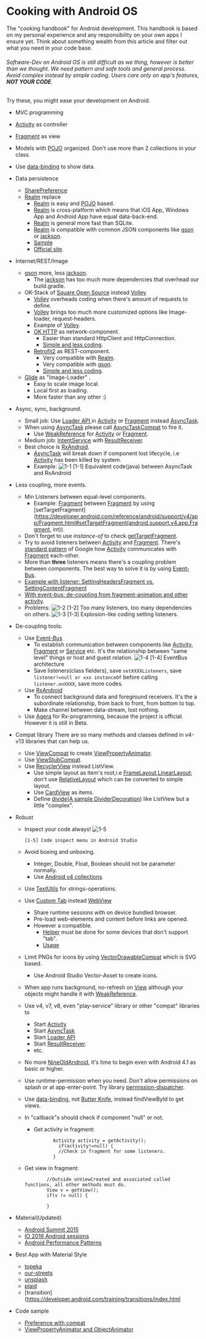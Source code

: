 
Cooking with Android OS
=====

The "cooking handbook" for Android development. This handbook is based on my personal experience and any responsibility on your own apps I ensure yet. Think about something wealth from this article and filter out what you need in your code base.

###### Software-Dev on Android OS is still difficult as we thing, however is better than we thought. We need pattern and safe tools and general process. Avoid complex instead by simple coding. Users care only on app's features, ***NOT YOUR CODE***.

Try these, you might ease your development on Android.

- MVC programming
 - [Activity](https://developer.android.com/reference/android/app/Activity.html) as controller
 - [Fragment](https://developer.android.com/reference/android/support/v4/app/Fragment.html) as view
 - Models with [POJO](https://en.wikipedia.org/wiki/Plain_Old_Java_Object) organized. Don't use more than 2 collections in your class.
- Use [data-binding](https://developer.android.com/topic/libraries/data-binding/index.html) to show data.

- Data persistence
  - [SharePreference](https://developer.android.com/reference/android/content/SharedPreferences.html)
  - [Realm](https://realm.io/) replace
    - [Realm](https://realm.io/) is easy and [POJO](https://en.wikipedia.org/wiki/Plain_Old_Java_Object) based.
    - [Realm](https://realm.io/) is cross-platform which means that iOS App, Windows App and Android App have equal data-back-end.
    - [Realm](https://realm.io/) is general more fast than SQLite.
    - [Realm](https://realm.io/) is compatible with common JSON components like [gson](https://github.com/google/gson) or [jackson](https://github.com/FasterXML/jackson).
    - [Sample](https://realm.io/docs/java/latest/)
    - [Official site](https://realm.io/).

- Internet/REST/Image
  - [gson](https://github.com/google/gson) more, less [jackson](https://github.com/FasterXML/jackson).
    - The [jackson](https://github.com/FasterXML/jackson) has too much more dependencies that overhead our build.gradle.
  - OK-Stack of [Square Open Source](http://square.github.io/#android) instead [Volley](https://developer.android.com/training/volley/index.html)
    -  [Volley](https://developer.android.com/training/volley/index.html) overheads coding when there's amount of requests to define.
    -  [Volley](https://developer.android.com/training/volley/index.html) brings too much more customized options like Image-loader, request-headers.
    - Example of [Volley](https://github.com/XinyueZ/minNews/tree/master/src/com/gmail/hasszhao/mininews/tasks).
    - [OK HTTP](http://square.github.io/okhttp/) as network-component.
      - Easier than standard HttpClient and HttpConnection.
      - [Simple and less coding](http://square.github.io/okhttp/).
    - [Retrofit2](http://square.github.io/retrofit/) as REST-component.
      - Very compatible with [Realm](https://realm.io/).
      - Very compatible with [gson](https://github.com/google/gson).
      - [Simple and less coding](http://square.github.io/retrofit/).
  - [Glide](https://www.google.de/url?sa=t&rct=j&q=&esrc=s&source=web&cd=1&ved=0ahUKEwjPstuAgfHMAhWIbRQKHXODDygQFggdMAA&url=https%3A%2F%2Fgithub.com%2Fbumptech%2Fglide&usg=AFQjCNHZ_1a6kVBhhXyyVxpVvJaRrbqnZQ&sig2=gFc6rzMJv0ppUEmz2fKvAA) as "Image-Loader" .
    - Easy to scale image local.
    - Local first as loading.
    - More faster than any other :)

- Async, sync, background.
  - Small job: Use [Loader API ](https://developer.android.com/guide/components/loaders.html) in [Activity](https://developer.android.com/reference/android/app/Activity.html)  or [Fragment](https://developer.android.com/reference/android/support/v4/app/Fragment.html) instead [AsyncTask](https://developer.android.com/reference/android/os/AsyncTask.html).
  - When using [AsyncTask](https://developer.android.com/reference/android/os/AsyncTask.html) please call [AsyncTaskCompat](https://developer.android.com/reference/android/support/v4/os/AsyncTaskCompat.html) to fire it.
    - Use [WeakReference](https://developer.android.com/reference/java/lang/ref/WeakReference.html) for [Activity](https://developer.android.com/reference/android/app/Activity.html)  or [Fragment](https://developer.android.com/reference/android/support/v4/app/Fragment.html).
  - Medium job: [IntentService](https://developer.android.com/reference/android/app/IntentService.html) with [ResultReceiver](https://chromium.googlesource.com/android_tools/+/master/sdk/extras/android/support/v4/src/java/android/support/v4/os/ResultReceiver.java).
  - Best choice is [RxAndroid](https://github.com/ReactiveX/RxAndroid).
    - [AsyncTask](https://developer.android.com/reference/android/os/AsyncTask.html) will break down if component lost lifecycle, i.e [Activity](https://developer.android.com/reference/android/app/Activity.html) has been killed by system.
    - Example:
      ![1-1](/media/death-of-async-task.png)
                [1-1] Equivalent code(java) between AsyncTask and RxAndroid


- Less coupling, more events.
   - Min Listeners between equal-level components.
        - Example: [Fragment](https://developer.android.com/reference/android/support/v4/app/Fragment.html)  between [Fragment](https://developer.android.com/reference/android/support/v4/app/Fragment.html)  by using [setTargetFragment](https://developer.android.com/reference/android/support/v4/app/Fragment.html#setTargetFragment(android.support.v4.app.Fragment, int)).
    - Don't forget to use *instance-of* to check [getTargetFragment](https://developer.android.com/reference/android/support/v4/app/Fragment.html#getTargetFragment()).
    - Try to avoid listeners between  [Activity](https://developer.android.com/reference/android/app/Activity.html)  and  [Fragment](https://developer.android.com/reference/android/support/v4/app/Fragment.html). There's [standard pattern](https://developer.android.com/training/basics/fragments/communicating.html) of Google how  [Activity](https://developer.android.com/reference/android/app/Activity.html) communicates with  [Fragment](https://developer.android.com/reference/android/support/v4/app/Fragment.html) each-other.
    - More than **three** listeners means there's a  coupling problem between components. The best way to solve it is by using [Event-Bus](https://github.com/greenrobot/EventBus).
    - [Example with listener: SettingHeadersFragment vs. SettingContentFragment](https://github.com/XinyueZ/preference-demo/tree/master/preference-fragment-comapt/app/src/main/java/com/demo/preference/app/fragments)
    - [With event-bus: de-coupling from fragment-animation and other activity](https://github.com/XinyueZ/animsample/blob/master/app/src/main/java/com/animsample/TwoSidesFramesActivity.java#L160).
    - Problems:
    ![1-2](/media/too-many-listeners.png)
                [1-2] Too many listeners, too many dependencies on others.
    ![1-3](/media/too-many-set-listeners.png)
                [1-3] Explosion-like coding setting listeners.
- De-coupling tools:
  - Use [Event-Bus](https://github.com/greenrobot/EventBus)
    - To establish communication between components like [Activity](https://developer.android.com/reference/android/app/Activity.html),  [Fragment](https://developer.android.com/reference/android/support/v4/app/Fragment.html) or [Service](https://developer.android.com/reference/android/app/Service.html) etc. It's the relationship between "same level" things or host and guest relation.
    ![1-4](/media/EventBus-Publish-Subscribe.png)
              [1-4] EventBus architecture
    - Save listeners(class fielders), save ```setXXXXListeners```, save ```listener!=null or xxx instanceOf``` before calling ```listener.onXXXX```, save more codes.
  - Use [RxAndroid](https://github.com/ReactiveX/RxAndroid)  
    - To connect background data and foreground receivers. It's the a subordinate relationship, from back to front, from bottom to top.
    - Make channel between data-stream, lost nothing.
  - Use [Agera](https://github.com/google/agera) for Rx-programming, because the project is official. However it is still in Beta.

- Compat library
  There are so many methods and classes defined in v4-v13 libraries that can help us.
    - Use [ViewCompat](https://developer.android.com/reference/android/support/v4/view/ViewCompat.html) to create [ViewPropertyAnimator](https://developer.android.com/reference/android/view/ViewPropertyAnimator.html).
    - Use [ViewStubCompat](https://android.googlesource.com/platform/frameworks/support/+/1949ae9aeaadf52ad7bd7bb74ca5419c67ea7f65/v7/appcompat/src/android/support/v7/internal/widget/ViewStubCompat.java).
    - Use [RecyclerView](https://developer.android.com/reference/android/support/v7/widget/RecyclerView.html) instead ListView.
      - Use simple layout as item's root,i.e [FrameLayout](https://developer.android.com/reference/android/widget/FrameLayout.html),[LinearLayout](https://developer.android.com/reference/android/widget/LinearLayout.html); don't use [RelativeLayout](https://developer.android.com/reference/android/widget/RelativeLayout.html) which can be converted to simple layout.
      - Use [CardView](https://developer.android.com/reference/android/support/v7/widget/CardView.html) as items.
      - Define [divide(A sample DividerDecoration)](https://android.googlesource.com/platform/frameworks/support/+/refs/heads/master/v7/preference/src/android/support/v7/preference/PreferenceFragmentCompat.java) like ListView but a little "complex".
- Robust
  - Inspect your code always!
    ![1-5](/media/code-inspect.png)

        [1-5] Code inspect menu in Android Studio
  - Avoid boxing and unboxing.
    - Integer, Double, Float, Boolean should not be parameter normally.
    - Use [Android v4 collections](https://developer.android.com/reference/android/support/v4/util/package-summary.html?hl=zh-cn).
  - Use [TextUtils](https://developer.android.com/reference/android/text/TextUtils.html) for strings-operations.
  - Use [Custom Tab](https://developer.chrome.com/multidevice/android/customtabs) instead [WebView](https://developer.android.com/reference/android/webkit/WebView.html)
    - Share runtime sessions with on device bundled browser.
    - Pre-load web-elements and content before links are opened.
    - However a compatible.
      - [Helper](https://github.com/XinyueZ/nasapic/blob/master/app/src/main/java/com/nasa/pic/customtab/CustomTabActivityHelper.java#L24) must be done for some devices that don't support "tab".
      - [Usage](https://github.com/XinyueZ/nasapic/blob/master/app/src/main/java/com/nasa/pic/app/activities/PhotoViewActivity.java#L144)
  - Limit PNGs for icons by using [VectorDrawableCompat](https://youtu.be/w45y_w4skKs?t=573) which is SVG based.
    - Use Android Studio Vector-Asset to create icons.
  - When app runs background, no-refresh on [View](https://developer.android.com/reference/android/view/View.html) although your objects might handle it with  [WeakReference](https://developer.android.com/reference/java/lang/ref/WeakReference.html).
  - Use v4, v7, v8, even "play-service" library or other "compat" libraries to
    - Start [Activity](https://developer.android.com/reference/android/app/Activity.html)
    - Start [AsyncTask](https://developer.android.com/reference/android/os/AsyncTask.html)
    - Start [Loader API ](https://developer.android.com/guide/components/loaders.html)
    - Start [ResultReceiver](https://github.com/futuresimple/android-support-v4/blob/master/src/java/android/support/v4/os/ResultReceiver.java).
    - etc.
  - No more [NineOldAndroid](https://github.com/JakeWharton/NineOldAndroids), it's time to begin even with Android 4.1 as basic or higher.
  - Use runtime-permission when you need. Don't allow permissions on splash or at app-enter-point. Try library [permission-dispatcher](https://github.com/hotchemi/PermissionsDispatcher).
  - Use [data-binding](https://www.google.de/?ion=1&espv=2#q=android%20databinding), not [Butter Knife](http://jakewharton.github.io/butterknife/), instead findViewById to get views.
  - In "callback"s should check if component "null" or not.
    - Get activity in fragment:

                 Activity activity = getActivity();
	               if(activity!=null) {
                   //Check in fragment for some listeners.
                 }

   - Get view in fragment:

                 //Outside onViewCreated and associated called functions, all other methods must do.
                 View v = getView();
                 if(v != null) {

                 }
- Material(Updated)
  - [Android Summit 2015](https://www.youtube.com/playlist?list=PLWz5rJ2EKKc_Tt7q77qwyKRgytF1RzRx8)
  - [IO 2016 Android sessions](https://www.youtube.com/playlist?list=PLWz5rJ2EKKc8jQTUYvIfqA9lMvSGQWtte)
  - [Android Performance Patterns](https://www.youtube.com/playlist?list=PLOU2XLYxmsIKEOXh5TwZEv89aofHzNCiu)
- Best App with Material Style
  - [topeka](https://github.com/googlesamples/android-topeka)
  - [our-streets](https://github.com/googlesamples/android-ourstreets)
  - [unsplash](https://github.com/googlesamples/android-unsplash)
  - [plaid](https://github.com/nickbutcher/plaid)
  - [transition](https://developer.android.com/training/transitions/index.html
- Code sample
  - [Preference with compat](https://github.com/XinyueZ/preference-demo)
  - [ViewPropertyAnimator and ObjectAnimator](https://github.com/XinyueZ/animsample)
